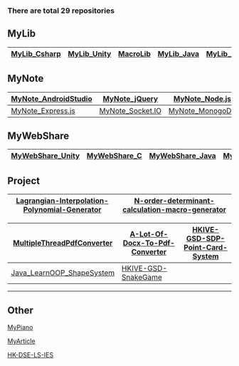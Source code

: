 ### There are total 29 repositories

## MyLib

| [MyLib_Csharp](https://github.com/CWKSC/MyLib_Csharp) | [MyLib_Unity](https://github.com/CWKSC/MyLib_Unity) | [MacroLib](https://github.com/CWKSC/MacroLib) | [MyLib_Java](https://github.com/CWKSC/MyLib_Java) | [MyLib_AndroidStudio](https://github.com/CWKSC/MyLib_AndroidStudio) |
| ----------------------------------------------------- | --------------------------------------------------- | --------------------------------------------- | ------------------------------------------------- | ------------------------------------------------------------ |

## MyNote

| [MyNote_AndroidStudio](https://github.com/CWKSC/MyNote_AndroidStudio) | [MyNote_jQuery](https://github.com/CWKSC/MyNote_jQuery)      | [MyNote_Node.js](https://github.com/CWKSC/MyNote_Node.js)  | [MyNote_ZeroMQ.js](https://github.com/CWKSC/MyNote_ZeroMQ.js) | [MyNote_WebSocket](https://github.com/CWKSC/MyNote_WebSocket) |
| ------------------------------------------------------------ | ------------------------------------------------------------ | ---------------------------------------------------------- | :----------------------------------------------------------- | ------------------------------------------------------------ |
| [MyNote_Express.js](https://github.com/CWKSC/MyNote_Express.js) | [MyNote_Socket.IO](https://github.com/CWKSC/MyNote_Socket.IO) | [MyNote_MonogoDB](https://github.com/CWKSC/MyNote_MongoDB) | [MyNote_validator.js](https://github.com/CWKSC/MyNote_validator.js) | [MyNote_Mongoose](https://github.com/CWKSC/MyNote_Mongoose)  |

## MyWebShare

| [MyWebShare_Unity](https://github.com/CWKSC/MyWebShare_Unity) | [MyWebShare_C](https://github.com/CWKSC/MyWebShare_C) | [MyWebShare_Java](https://github.com/CWKSC/MyWebShare_Java) | [MyWebShare_SQL](https://github.com/CWKSC/MyWebShare_SQL) |
| ------------------------------------------------------------ | ----------------------------------------------------- | ----------------------------------------------------------- | --------------------------------------------------------- |

## Project

| [Lagrangian-Interpolation-Polynomial-Generator](https://github.com/CWKSC/Lagrangian-Interpolation-Polynomial-Generator) | [N-order-determinant-calculation-macro-generator](https://github.com/CWKSC/N-order-determinant-calculation-macro-generator) |
| ------------------------------------------------------------ | ------------------------------------------------------------ |

| [MultipleThreadPdfConverter](https://github.com/CWKSC/MultipleThreadPdfConverter) | [A-Lot-Of-Docx-To-Pdf-Converter](https://github.com/CWKSC/A-Lot-Of-Docx-To-Pdf-Converter) | [HKIVE-GSD-SDP-Point-Card-System](https://github.com/CWKSC/HKIVE-GSD-SDP-Point-Card-System) |
| ------------------------------------------------------------ | ------------------------------------------------------------ | ------------------------------------------------------------ |
| [Java_LearnOOP_ShapeSystem](https://github.com/CWKSC/Java_LearnOOP_ShapeSystem) | [HKIVE-GSD-SnakeGame](https://github.com/CWKSC/HKIVE-GSD-SnakeGame) |                                                              |

___

## Other

[MyPiano](https://github.com/CWKSC/MyPiano)

[MyArticle](https://github.com/CWKSC/MyArticle)

[HK-DSE-LS-IES](https://github.com/CWKSC/HK-DSE-LS-IES)

